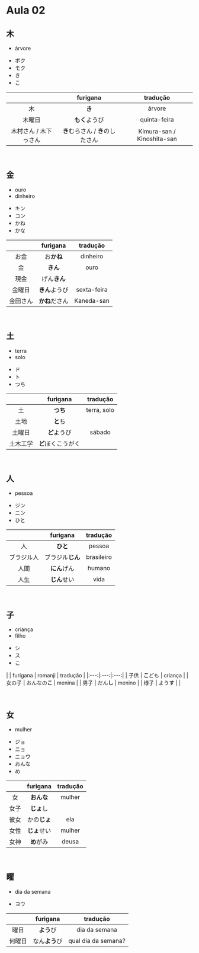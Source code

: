 # Aula 02


## 木
- árvore

<ul><li>ボク</li><li>モク</li><li>き</li><li>こ</li></ul>

|  | furigana | tradução |
|:---:|:---:|:---:|
| 木 | **き** | árvore |
| 木曜日 | **もく**ようび | quinta-feira |
| 木村さん / 木下っさん | **き**むらさん / **き**のしたさん | Kimura-san / Kinoshita-san |

<br>


## 金

<ul><li>ouro</li><li>dinheiro</li></ul>

<ul><li>キン</li><li>コン</li><li>かね</li><li>かな</li></ul>

|  | furigana | tradução |
|:---:|:---:|:---:|
| お金 | お**かね** | dinheiro |
| 金 | **きん** | ouro |
| 現金 | げん**きん** |  |
| 金曜日 | **きん**ようび | sexta-feira |
| 金田さん | **かね**ださん | Kaneda-san |

<br>


## 土
<ul><li>terra</li><li>solo</li></ul>

<ul><li>ド</li><li>ト</li><li>つち</li></ul>

|  | furigana | tradução |
|:---:|:---:|:---:|
| 土 | **つち** | terra, solo |
| 土地 | **と**ち |  |
| 土曜日 | **ど**ようび | sábado |
| 土木工学 | **ど**ぼくこうがく |  |

<br>


## 人
- pessoa

<ul><li>ジン</li><li>ニン</li><li>ひと</li></ul>

|  | furigana | tradução |
|:---:|:---:|:---:|
| 人 | **ひと** | pessoa |
| ブラジル人 | ブラジル**じん** | brasileiro |
| 人間 | **にん**げん | humano |
| 人生 | **じん**せい | vida |

<br>


## 子
<ul><li>criança</li><li>filho</li></ul>

<ul><li>シ</li><li>ス</li><li>こ</li></ul>

|  | furigana | romanji | tradução |
|:---:|:---:|:---:|
| 子供 | **こ**ども | criança |
| 女の子 | おんなの**こ** | menina |
| 男子 | だん**し** | menino |
| 様子 | よう**す** |  |

<br>


## 女
- mulher

<ul><li>ジョ</li><li>ニョ</li><li>ニョウ</li><li>おんな</li><li>め</li></ul>

|  | furigana | tradução |
|:---:|:---:|:---:|
| 女 | **おんな** | mulher |
| 女子 | **じょ**し |  |
| 彼女 | かの**じょ** | ela |
| 女性 | **じょ**せい | mulher |
| 女神 | **め**がみ | deusa |

<br>


## 曜
- dia da semana

- ヨウ

|  | furigana | tradução |
|:---:|:---:|:---:|
| 曜日 | **よう**び | dia da semana |
| 何曜日 | なん**よう**び | qual dia da semana? |